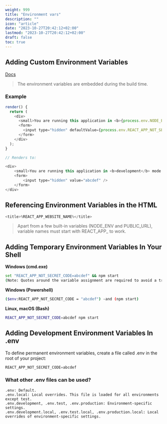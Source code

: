 ```yaml
---
weight: 999
title: "Environment vars"
description: ""
icon: "article"
date: "2023-10-27T20:42:12+02:00"
lastmod: "2023-10-27T20:42:12+02:00"
draft: false
toc: true
---
```


## Adding Custom Environment Variables

[Docs](https://create-react-app.dev/docs/adding-custom-environment-variables/)

> The environment variables are embedded during the build time. 

### Example

```js
render() {
  return (
    <div>
      <small>You are running this application in <b>{process.env.NODE_ENV}</b> mode.</small>
      <form>
        <input type="hidden" defaultValue={process.env.REACT_APP_NOT_SECRET_CODE} />
      </form>
    </div>
  );
}

// Renders to:

<div>
    <small>You are running this application in <b>development</b> mode.</small>
    <form>
        <input type="hidden" value="abcdef" />
    </form>
</div>
```

## Referencing Environment Variables in the HTML

```js
<title>%REACT_APP_WEBSITE_NAME%</title>
```

> Apart from a few built-in variables (NODE_ENV and PUBLIC_URL), variable names must start with REACT_APP_ to work.

## Adding Temporary Environment Variables In Your Shell

**Windows (cmd.exe)**

```bash
set "REACT_APP_NOT_SECRET_CODE=abcdef" && npm start
(Note: Quotes around the variable assignment are required to avoid a trailing whitespace.)
```

**Windows (Powershell)**

```bash
($env:REACT_APP_NOT_SECRET_CODE = "abcdef") -and (npm start)
```

**Linux, macOS (Bash)**

```bash
REACT_APP_NOT_SECRET_CODE=abcdef npm start
```


## Adding Development Environment Variables In .env

To define permanent environment variables, create a file called .env in the root of your project:

```js
REACT_APP_NOT_SECRET_CODE=abcdef
```

### What other .env files can be used?

```
.env: Default.
.env.local: Local overrides. This file is loaded for all environments except test.
.env.development, .env.test, .env.production: Environment-specific settings.
.env.development.local, .env.test.local, .env.production.local: Local overrides of environment-specific settings.
```








